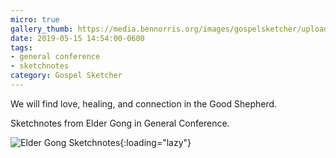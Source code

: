 ```yaml
---
micro: true
gallery_thumb: https://media.bennorris.org/images/gospelsketcher/uploads/2019/5f351ef185.jpg
date: 2019-05-15 14:54:00-0600
tags:
- general conference
- sketchnotes
category: Gospel Sketcher
---
```


We will find love, healing, and connection in the Good Shepherd.

Sketchnotes from Elder Gong in General Conference.

![Elder Gong Sketchnotes](https://media.bennorris.org/images/gospelsketcher/uploads/2019/5f351ef185.jpg){:loading="lazy"}
